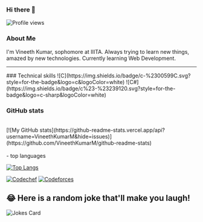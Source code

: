 ### Hi there 👋

<!--
**VineethKumarM/VineethKumarM** is a ✨ _special_ ✨ repository because its `README.md` (this file) appears on your GitHub profile.

Here are some ideas to get you started:
-->
![Profile views](https://gpvc.arturio.dev/VineethKumarM)
### About Me
<p>I'm Vineeth Kumar, sophomore at IIITA. Always trying to learn new things, amazed by new technologies. Currently learning Web Development.</p>
<hr>
### Technical skills
![C](https://img.shields.io/badge/c-%2300599C.svg?style=for-the-badge&logo=c&logoColor=white)
  ![C#](https://img.shields.io/badge/c%23-%23239120.svg?style=for-the-badge&logo=c-sharp&logoColor=white)
 


### GitHub stats
<br>
[![My GitHub stats](https://github-readme-stats.vercel.app/api?username=VineethKumarM&hide=issues)](https://github.com/VineethKumarM/github-readme-stats)
<br><br>
- top languages

[![Top Langs](https://github-readme-stats.vercel.app/api/top-langs/?username=VineethKumarM&layout=compact)](https://github.com/VineethKumarM/github-readme-stats)
<br>

[![Codechef](https://img.shields.io/badge/Codechef-%23B92B27.svg?&style=for-the-badge&logo=Codechef&logoColor=white)](https://www.codechef.com/users/vineethkumar_m)
  [![Codeforces](https://img.shields.io/badge/Codeforces-445f9d?style=for-the-badge&logo=Codeforces&logoColor=white)](https://codeforces.com/profile/vineeth_kumar)

## 😂 Here is a random joke that'll make you laugh!
![Jokes Card](https://readme-jokes.vercel.app/api)




